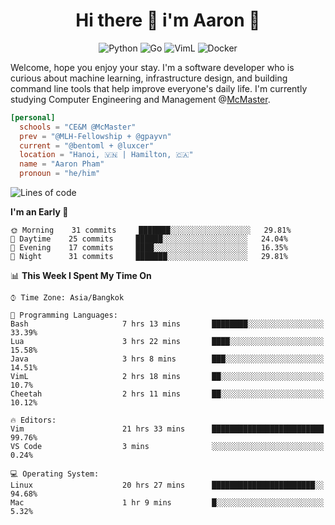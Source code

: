 <h1 align="center">Hi there 👋 i'm Aaron 🐍</h1>

<p align="center">
    <img alt="Python" src="https://img.shields.io/badge/-Python-blue?style=flat-square&logo=python&logoColor=white" />
    <img alt="Go" src="https://img.shields.io/badge/-Golang-46a2f1?style=flat-square&logo=go&logoColor=white" />
    <img alt="VimL" src="https://img.shields.io/badge/-VimL-66d124?style=flat-square&logo=vim&logoColor=white" />
    <img alt="Docker" src="https://img.shields.io/badge/-Docker-1bd7de?style=flat-square&logo=docker&logoColor=white" />
</p>

Welcome, hope you enjoy your stay. I'm a software developer who is curious about machine learning, infrastructure design, and building command line tools that help improve everyone's daily life. I'm currently studying Computer Engineering and Management @[McMaster](https://www.mcmaster.ca/).

```toml
[personal]
  schools = "CE&M @McMaster"
  prev = "@MLH-Fellowship + @gpayvn"
  current = "@bentoml + @luxcer"
  location = "Hanoi, 🇻🇳 | Hamilton, 🇨🇦"
  name = "Aaron Pham"
  pronoun = "he/him"
```


<!--START_SECTION:waka-->
![Lines of code](https://img.shields.io/badge/From%20Hello%20World%20I%27ve%20Written-562519%20lines%20of%20code-blue)

**I'm an Early 🐤** 

```text
🌞 Morning    31 commits     ███████░░░░░░░░░░░░░░░░░░   29.81% 
🌆 Daytime    25 commits     ██████░░░░░░░░░░░░░░░░░░░   24.04% 
🌃 Evening    17 commits     ████░░░░░░░░░░░░░░░░░░░░░   16.35% 
🌙 Night      31 commits     ███████░░░░░░░░░░░░░░░░░░   29.81%

```


📊 **This Week I Spent My Time On** 

```text
⌚︎ Time Zone: Asia/Bangkok

💬 Programming Languages: 
Bash                     7 hrs 13 mins       ████████░░░░░░░░░░░░░░░░░   33.39% 
Lua                      3 hrs 22 mins       ████░░░░░░░░░░░░░░░░░░░░░   15.58% 
Java                     3 hrs 8 mins        ███░░░░░░░░░░░░░░░░░░░░░░   14.51% 
VimL                     2 hrs 18 mins       ██░░░░░░░░░░░░░░░░░░░░░░░   10.7% 
Cheetah                  2 hrs 11 mins       ██░░░░░░░░░░░░░░░░░░░░░░░   10.12%

🔥 Editors: 
Vim                      21 hrs 33 mins      █████████████████████████   99.76% 
VS Code                  3 mins              ░░░░░░░░░░░░░░░░░░░░░░░░░   0.24%

💻 Operating System: 
Linux                    20 hrs 27 mins      ███████████████████████░░   94.68% 
Mac                      1 hr 9 mins         █░░░░░░░░░░░░░░░░░░░░░░░░   5.32%

```


<!--END_SECTION:waka-->

<!--
**aarnphm/aarnphm** is a ✨ _special_ ✨ repository because its `README.md` (this file) appears on your GitHub profile.

Here are some ideas to get you started:

- 🔭 I’m currently working on ...
- 🌱 I’m currently learning ...
- 👯 I’m looking to collaborate on ...
- 🤔 I’m looking for help with ...
- 💬 Ask me about ...
- 📫 How to reach me: ...
- 😄 Pronouns: ...
- ⚡ Fun fact: ...
-->

